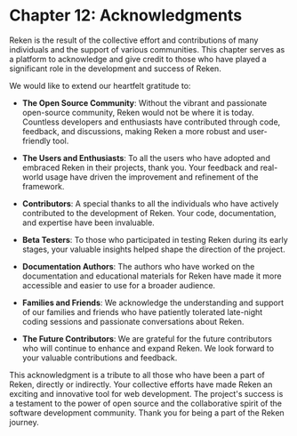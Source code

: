 

# Chapter 12: Acknowledgments

Reken is the result of the collective effort and contributions of many individuals and the support of various communities. This chapter serves as a platform to acknowledge and give credit to those who have played a significant role in the development and success of Reken.

We would like to extend our heartfelt gratitude to:

- **The Open Source Community**: Without the vibrant and passionate open-source community, Reken would not be where it is today. Countless developers and enthusiasts have contributed through code, feedback, and discussions, making Reken a more robust and user-friendly tool.

- **The Users and Enthusiasts**: To all the users who have adopted and embraced Reken in their projects, thank you. Your feedback and real-world usage have driven the improvement and refinement of the framework.

- **Contributors**: A special thanks to all the individuals who have actively contributed to the development of Reken. Your code, documentation, and expertise have been invaluable.

- **Beta Testers**: To those who participated in testing Reken during its early stages, your valuable insights helped shape the direction of the project.

- **Documentation Authors**: The authors who have worked on the documentation and educational materials for Reken have made it more accessible and easier to use for a broader audience.

- **Families and Friends**: We acknowledge the understanding and support of our families and friends who have patiently tolerated late-night coding sessions and passionate conversations about Reken.

- **The Future Contributors**: We are grateful for the future contributors who will continue to enhance and expand Reken. We look forward to your valuable contributions and feedback.

This acknowledgment is a tribute to all those who have been a part of Reken, directly or indirectly. Your collective efforts have made Reken an exciting and innovative tool for web development. The project's success is a testament to the power of open source and the collaborative spirit of the software development community. Thank you for being a part of the Reken journey.